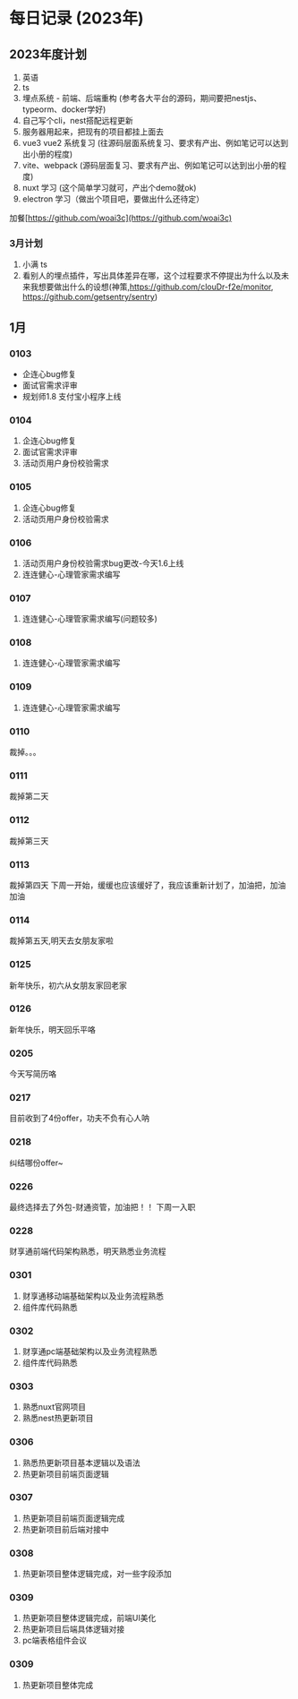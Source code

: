 # 每日记录 (2023年)

## 2023年度计划
1. 英语
2. ts
3. 埋点系统 - 前端、后端重构 (参考各大平台的源码，期间要把nestjs、typeorm、docker学好)
4. 自己写个cli，nest搭配远程更新
5. 服务器用起来，把现有的项目都挂上面去
6. vue3 vue2 系统复习 (往源码层面系统复习、要求有产出、例如笔记可以达到出小册的程度)
7. vite、webpack (源码层面复习、要求有产出、例如笔记可以达到出小册的程度)
8. nuxt 学习 (这个简单学习就可，产出个demo就ok)
9. electron 学习（做出个项目吧，要做出什么还待定）

加餐[https://github.com/woai3c](https://github.com/woai3c)

### 3月计划
1. 小满 ts
2. 看别人的埋点插件，写出具体差异在哪，这个过程要求不停提出为什么以及未来我想要做出什么的设想(神策,https://github.com/clouDr-f2e/monitor, https://github.com/getsentry/sentry)

## 1月
### 0103
+ 企连心bug修复
+ 面试官需求评审
+ 规划师1.8 支付宝小程序上线

### 0104
1. 企连心bug修复
2. 面试官需求评审
3. 活动页用户身份校验需求

### 0105
1. 企连心bug修复
2. 活动页用户身份校验需求

### 0106
1. 活动页用户身份校验需求bug更改-今天1.6上线
2. 连连健心-心理管家需求编写

### 0107
1. 连连健心-心理管家需求编写(问题较多)

### 0108
1. 连连健心-心理管家需求编写

### 0109
1. 连连健心-心理管家需求编写

### 0110
裁掉。。。

### 0111
裁掉第二天

### 0112
裁掉第三天

### 0113
裁掉第四天
下周一开始，缓缓也应该缓好了，我应该重新计划了，加油把，加油加油

### 0114
裁掉第五天,明天去女朋友家啦

### 0125
新年快乐，初六从女朋友家回老家

### 0126
新年快乐，明天回乐平咯

### 0205
今天写简历咯

### 0217
目前收到了4份offer，功夫不负有心人呐

### 0218
纠结哪份offer~

### 0226
最终选择去了外包-财通资管，加油把！！
下周一入职

### 0228
财享通前端代码架构熟悉，明天熟悉业务流程

### 0301
1. 财享通移动端基础架构以及业务流程熟悉
2. 组件库代码熟悉

### 0302
1. 财享通pc端基础架构以及业务流程熟悉
2. 组件库代码熟悉

### 0303
1. 熟悉nuxt官网项目
2. 熟悉nest热更新项目

### 0306
1. 熟悉热更新项目基本逻辑以及语法
2. 热更新项目前端页面逻辑

### 0307
1. 热更新项目前端页面逻辑完成
2. 热更新项目前后端对接中

### 0308
1. 热更新项目整体逻辑完成，对一些字段添加

### 0309
1. 热更新项目整体逻辑完成，前端UI美化
2. 热更新项目后端具体逻辑对接
3. pc端表格组件会议

### 0309
1. 热更新项目整体完成